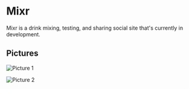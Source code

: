 Mixr
===

Mixr is a drink mixing, testing, and sharing social site that's currently in development.

Pictures
---------

![Picture 1](https://raw.github.com/sgbj/Mixr/master/pic1.png)

![Picture 2](https://raw.github.com/sgbj/Mixr/master/pic2.png)
